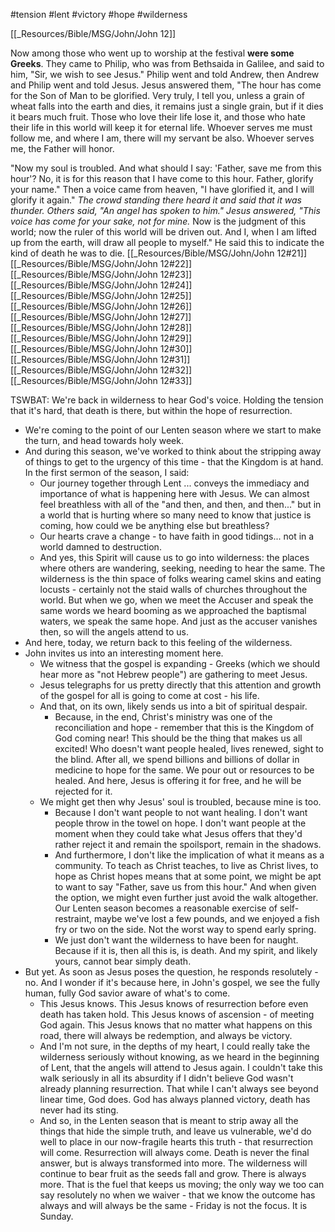 

#tension #lent #victory #hope #wilderness

[[_Resources/Bible/MSG/John/John 12]]

Now among those who went up to worship at the festival **were some Greeks**.  They came to Philip, who was from Bethsaida in Galilee, and said to him, "Sir, we wish to see Jesus."  Philip went and told Andrew, then Andrew and Philip went and told Jesus.  Jesus answered them, "The hour has come for the Son of Man to be glorified.  Very truly, I tell you, unless a grain of wheat falls into the earth and dies, it remains just a single grain, but if it dies it bears much fruit.  Those who love their life lose it, and those who hate their life in this world will keep it for eternal life.  Whoever serves me must follow me, and where I am, there will my servant be also. Whoever serves me, the Father will honor.  

"Now my soul is troubled. And what should I say: 'Father, save me from this hour'? No, it is for this reason that I have come to this hour.  Father, glorify your name." Then a voice came from heaven, "I have glorified it, and I will glorify it again."  *The crowd standing there heard it and said that it was thunder. Others said, "An angel has spoken to him."  Jesus answered, "This voice has come for your sake, not for mine.*  Now is the judgment of this world; now the ruler of this world will be driven out.  And I, when I am lifted up from the earth, will draw all people to myself."  He said this to indicate the kind of death he was to die.  [[_Resources/Bible/MSG/John/John 12#21]][[_Resources/Bible/MSG/John/John 12#22]][[_Resources/Bible/MSG/John/John 12#23]][[_Resources/Bible/MSG/John/John 12#24]][[_Resources/Bible/MSG/John/John 12#25]][[_Resources/Bible/MSG/John/John 12#26]][[_Resources/Bible/MSG/John/John 12#27]][[_Resources/Bible/MSG/John/John 12#28]][[_Resources/Bible/MSG/John/John 12#29]][[_Resources/Bible/MSG/John/John 12#30]][[_Resources/Bible/MSG/John/John 12#31]][[_Resources/Bible/MSG/John/John 12#32]][[_Resources/Bible/MSG/John/John 12#33]]

TSWBAT: We're back in wilderness to hear God's voice.  Holding the tension that it's hard, that death is there, but within the hope of resurrection.

- We're coming to the point of our Lenten season where we start to make the turn, and head towards holy week.
- And during this season, we've worked to think about the stripping away of things to get to the urgency of this time - that the Kingdom is at hand.  In the first sermon of the season, I said:
	- Our journey together through Lent ... conveys the immediacy and importance of what is happening here with Jesus.  We can almost feel breathless with all of the "and then, and then, and then..." but in a world that is hurting where so many need to know that justice is coming, how could we be anything else but breathless?
	- Our hearts crave a change - to have faith in good tidings... not in a world damned to destruction.
	- And yes, this Spirit will cause us to go into wilderness: the places where others are wandering, seeking, needing to hear the same.  The wilderness is the thin space of folks wearing camel skins and eating locusts - certainly not the staid walls of churches throughout the world.  But when we go, when we meet the Accuser and speak the same words we heard booming as we approached the baptismal waters, we speak the same hope.  And just as the accuser vanishes then, so will the angels attend to us.
- And here, today, we return back to this feeling of the wilderness.  
- John invites us into an interesting moment here.
	- We witness that the gospel is expanding - Greeks (which we should hear more as "not Hebrew people") are gathering to meet Jesus.
	- Jesus telegraphs for us pretty directly that this attention and growth of the gospel for all is going to come at cost - his life.
	- And that, on its own, likely sends us into a bit of spiritual despair.
		- Because, in the end, Christ's ministry was one of the reconciliation and hope - remember that this is the Kingdom of God coming near!  This should be the thing that makes us all excited!  Who doesn't want people healed, lives renewed, sight to the blind.  After all, we spend billions and billions of dollar in medicine to hope for the same.  We pour out or resources to be healed.  And here, Jesus is offering it for free, and he will be rejected for it.
	- We might get then why Jesus' soul is troubled, because mine is too.
		- Because I don't want people to not want healing.  I don't want people throw in the towel on hope.  I don't want people at the moment when they could take what Jesus offers that they'd rather reject it and remain the spoilsport, remain in the shadows.
		- And furthermore, I don't like the implication of what it means as a community.  To teach as Christ teaches, to live as Christ lives, to hope as Christ hopes means that at some point, we might be apt to want to say "Father, save us from this hour."  And when given the option, we might even further just avoid the walk altogether.  Our Lenten season becomes a reasonable exercise of self-restraint, maybe we've lost a few pounds, and we enjoyed a fish fry or two on the side.  Not the worst way to spend early spring.
		- We just don't want the wilderness to have been for naught.  Because if it is, then all this is, is death.  And my spirit, and likely yours, cannot bear simply death.
- But yet.  As soon as Jesus poses the question, he responds resolutely - no.  And I wonder if it's because here, in John's gospel, we see the fully human, fully God savior aware of what's to come.
	- This Jesus knows.  This Jesus knows of resurrection before even death has taken hold.  This Jesus knows of ascension - of meeting God again.  This Jesus knows that no matter what happens on this road, there will always be redemption, and always be victory.
	- And I'm not sure, in the depths of my heart, I could really take the wilderness seriously without knowing, as we heard in the beginning of Lent, that the angels will attend to Jesus again.  I couldn't take this walk seriously in all its absurdity if I didn't believe God wasn't already planning resurrection.  That while I can't always see beyond linear time, God does.  God has always planned victory, death has never had its sting.
	- And so, in the Lenten season that is meant to strip away all the things that hide the simple truth, and leave us vulnerable, we'd do well to place in our now-fragile hearts this truth - that resurrection will come.  Resurrection will always come.  Death is never the final answer, but is always transformed into more.  The wilderness will continue to bear fruit as the seeds fall and grow.  There is always more.  That is the fuel that keeps us moving; the only way we too can say resolutely no when we waiver - that we know the outcome has always and will always be the same - Friday is not the focus.  It is Sunday.